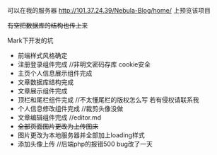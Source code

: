 可以在我的服务器 http://101.37.24.39/Nebula-Blog/home/ 上预览该项目

~~有空把数据库的结构也传上来~~

Mark下开发的坑

+ 前端样式风格确定
+ 注册登录组件完成 //非明文密码存库 cookie安全
+ 主页个人信息展示组件完成
+ 文章数据库结构完成
+ 文章展示组件完成
+ 顶栏和尾栏组件完成 //不太懂尾栏的版权怎么写 若有侵权请联系我
+ 个人信息修改组件完成 //裁剪头像没做
+ 文章编辑组件完成 //editor.md
+ ~~全部页面图片更改为上传图床~~
+ 图片更改为本地服务器并全部加上loading样式
+ 添加头像上传 //后端php的报错500 bug改了一天
